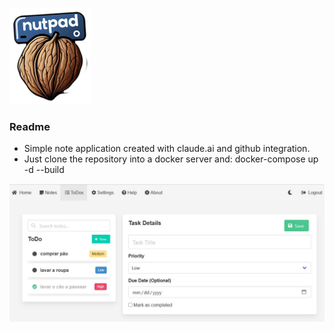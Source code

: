 ![Alt text](logo_small.png?raw=true "print")

### Readme
- Simple note application created with claude.ai and github integration.
- Just clone the repository into a docker server and: docker-compose up -d --build


![Alt text](screenshot.jpg?raw=true "print")
